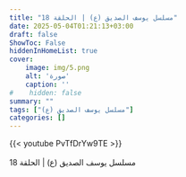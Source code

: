 ```yaml
---
title: "مسلسل يوسف الصديق (ع) | الحلقة 18"
date: 2025-05-04T01:21:13+03:00
draft: false
ShowToc: False
hiddenInHomeList: true
cover:
    image: img/5.png
    alt: 'صورة'
    caption: ''
#    hidden: false
summary: ""
tags: ["مسلسل يوسف الصديق (ع)"]
categories: []
---
```


{{< youtube PvTfDrYw9TE >}}  
 <br>
مسلسل يوسف الصديق (ع) | الحلقة 18